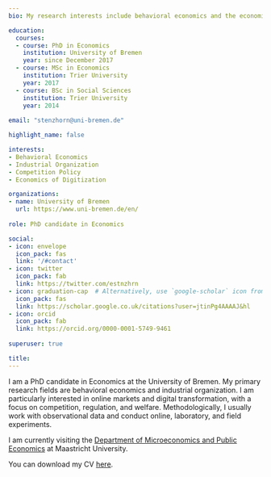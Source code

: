```yaml
---
bio: My research interests include behavioral economics and the economics of digitization.

education:
  courses:
  - course: PhD in Economics
    institution: University of Bremen
    year: since December 2017
  - course: MSc in Economics
    institution: Trier University
    year: 2017
  - course: BSc in Social Sciences
    institution: Trier University
    year: 2014
    
email: "stenzhorn@uni-bremen.de"

highlight_name: false

interests:
- Behavioral Economics
- Industrial Organization
- Competition Policy
- Economics of Digitization

organizations:
- name: University of Bremen
  url: https://www.uni-bremen.de/en/
  
role: PhD candidate in Economics

social:
- icon: envelope
  icon_pack: fas
  link: '/#contact'
- icon: twitter
  icon_pack: fab
  link: https://twitter.com/estnzhrn
- icon: graduation-cap  # Alternatively, use `google-scholar` icon from `ai` icon pack
  icon_pack: fas
  link: https://scholar.google.co.uk/citations?user=jtinPg4AAAAJ&hl
- icon: orcid
  icon_pack: fab
  link: https://orcid.org/0000-0001-5749-9461
  
superuser: true

title: 
---
```


I am a PhD candidate in Economics at the University of Bremen. My primary research fields are behavioral economics and industrial organization. I am particularly interested in online markets and digital transformation, with a focus on competition, regulation, and welfare. Methodologically, I usually work with observational data and conduct online, laboratory, and field experiments. 

I am currently visiting the [Department of Microeconomics and Public Economics](https://www.maastrichtuniversity.nl/research/department-microeconomics-and-public-economics) at Maastricht University.

You can download my CV [here](static/pdf/cv-eliza-stenzhorn.pdf).
